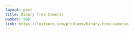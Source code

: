 ```yaml
---
layout: post
title: Binary Tree Cameras
number: 968
link: https://leetcode.com/problems/binary-tree-cameras
---
```

